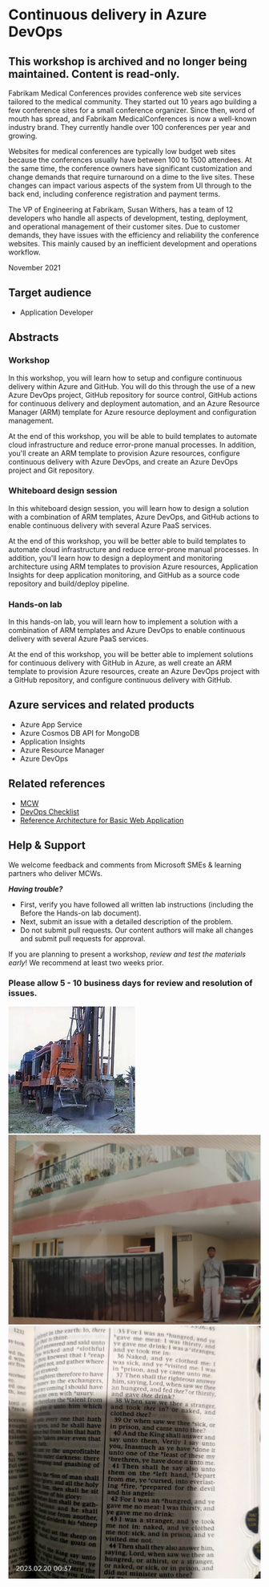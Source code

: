 
# Continuous delivery in Azure DevOps

## This workshop is archived and no longer being maintained.  Content is read-only.

Fabrikam Medical Conferences provides conference web site services tailored to the medical community. They started out 10 years ago building a few conference sites for a small conference organizer. Since then, word of mouth has spread, and Fabrikam MedicalConferences is now a well-known industry brand. They currently handle over 100 conferences per year and growing.

Websites for medical conferences are typically low budget web sites because the conferences usually have between 100 to 1500 attendees. At the same time, the conference owners have significant customization and change demands that require turnaround on a dime to the live sites. These changes can impact various aspects of the system from UI through to the back end, including conference registration and payment terms.

The VP of Engineering at Fabrikam, Susan Withers, has a team of 12 developers who handle all aspects of development, testing, deployment, and operational management of their customer sites. Due to customer demands, they have issues with the efficiency and reliability the conference websites. This mainly caused by an inefficient development and operations workflow.

November 2021

## Target audience

- Application Developer

## Abstracts

### Workshop

In this workshop, you will learn how to setup and configure continuous delivery within Azure and GitHub. You will do this through the use of a new Azure DevOps project, GitHub repository for source control, GitHub actions for continuous delivery and deployment automation, and an Azure Resource Manager (ARM) template for Azure resource deployment and configuration management.

At the end of this workshop, you will be able to build templates to automate cloud infrastructure and reduce error-prone manual processes. In addition,  you'll create an ARM template to provision Azure resources, configure continuous delivery with Azure DevOps, and create an Azure DevOps project and Git repository.

### Whiteboard design session

In this whiteboard design session, you will learn how to design a solution with a combination of ARM templates, Azure DevOps, and GitHub actions to enable continuous delivery with several Azure PaaS services.

At the end of this workshop, you will be better able to build templates to automate cloud infrastructure and reduce error-prone manual processes. In addition, you'll learn how to design a deployment and monitoring architecture using ARM templates to provision Azure resources, Application Insights for deep application monitoring, and GitHub as a source code repository and build/deploy pipeline.

### Hands-on lab

In this hands-on lab, you will learn how to implement a solution with a combination of ARM templates and Azure DevOps to enable continuous delivery with several Azure PaaS services.

At the end of this workshop, you will be better able to implement solutions for continuous delivery with GitHub in Azure, as well create an ARM template to provision Azure resources, create an Azure DevOps project with a GitHub repository, and configure continuous delivery with GitHub.

## Azure services and related products

- Azure App Service
- Azure Cosmos DB API for MongoDB
- Application Insights
- Azure Resource Manager
- Azure DevOps

## Related references

- [MCW](https://microsoftcloudworkshop.com)
- [DevOps Checklist](https://docs.microsoft.com/en-us/azure/architecture/checklist/dev-ops)
- [Reference Architecture for Basic Web Application](https://docs.microsoft.com/en-us/azure/architecture/reference-architectures/app-service-web-app/basic-web-app)

## Help & Support

We welcome feedback and comments from Microsoft SMEs & learning partners who deliver MCWs.  

***Having trouble?***

- First, verify you have followed all written lab instructions (including the Before the Hands-on lab document).
- Next, submit an issue with a detailed description of the problem.
- Do not submit pull requests. Our content authors will make all changes and submit pull requests for approval.  

If you are planning to present a workshop, *review and test the materials early*! We recommend at least two weeks prior.

### Please allow 5 - 10 business days for review and resolution of issues.

![Test Imag 8](https://github.com/mosesnova/MCW-Continuous-delivery-in-Azure-DevOps-master/blob/main/bw.jpg)
![Test Imag 8](https://github.com/mosesnova/MCW-Continuous-delivery-in-Azure-DevOps-master/blob/main/jc.jpg)
![Test Imag 8](https://github.com/mosesnova/MCW-Continuous-delivery-in-Azure-DevOps-master/blob/main/mt.jpg)
